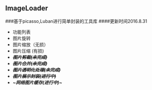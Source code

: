 ## ImageLoader
###基于picasso,Luban进行简单封装的工具库
####更新时间2016.8.31
- 功能列表 
 - 图片旋转
 - 图片缩放（无损）
 - 图片压缩 (有损)
 - ***~~图片剪裁(未完成)~~***
 - ***~~图片合并(未完成)~~***
 - ***~~图片透明化处理(未完成)~~***
 - ***~~图片展示封装(进行中)~~***
 - ***~网络图片缓存(进行中)~***


 
 
